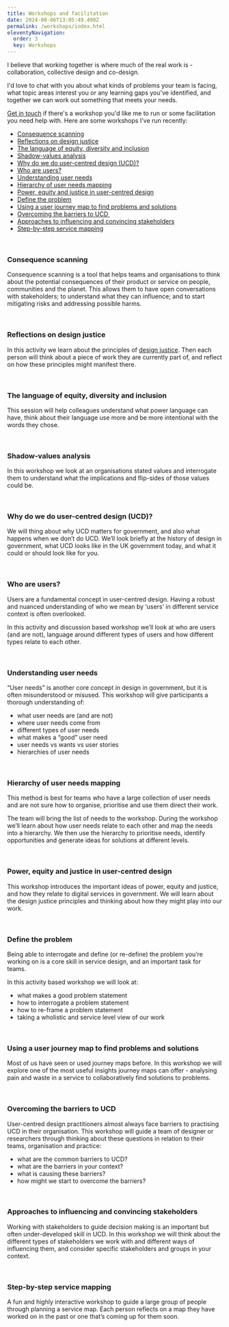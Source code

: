 ```yaml
---
title: Workshops and facilitation
date: 2024-08-06T13:05:49.490Z
permalink: /workshops/index.html
eleventyNavigation:
  order: 3
  key: Workshops
---
```

I believe that working together is where much of the real work is - collaboration, collective design and co-design.

I﻿'d love to chat with you about what kinds of problems your team is facing, what topic areas interest you or any learning gaps you've identified, and together we can work out something that meets your needs. 

[G﻿et in touch](https://www.claragreo.com/contact/) if there's a workshop you'd like me to run or some facilitation you need help with. Here are some workshops I've run recently:

* [Consequence scanning](#consequence)
* [Reflections on design justice](#justice)
* [The language of equity, diversity and inclusion](#language)
* [Shadow-values analysis](#values)
* [Why do we do user-centred design (UCD)?](#why)
* [Who are users?](#users)
* [Understanding user needs](#needs)
* [Hierarchy of user needs mapping](#hierarchy)
* [Power, equity and justice in user-centred design](#power)
* [Define the problem](#problem)
* [Using a user journey map to find problems and solutions](#journey)
* [Overcoming the barriers to UCD ](#barriers)
* [Approaches to influencing and convincing stakeholders](#influencing)
* [Step-by-step service mapping](#mapping)

<br/>

<a name="consequence"> </a>

### Consequence scanning

Consequence scanning is a tool that helps teams and organisations to think about the potential consequences of their product or service on people, communities and the planet. This allows them to have open conversations with stakeholders; to understand what they can influence; and to start mitigating risks and addressing possible harms.

<br/>

<a name="justice"> </a>

### Reflections on design justice

In this activity we learn about the principles of [design justice](https://designjustice.org/read-the-principles). Then each person will think about a piece of work they are currently part of, and reflect on how these principles might manifest there.

<br/>

<a name="language"> </a>

### The language of equity, diversity and inclusion

This session will help colleagues understand what power language can have, think about their language use more and be more intentional with the words they chose.

<br/>

<a name="shadow"> </a>

### Shadow-values analysis

In this workshop we look at an organisations stated values and interrogate them to understand what the implications and flip-sides of those values could be.

<br/>

<a name="why"> </a>

### Why do we do user-centred design (UCD)?

We will thing about why UCD matters for government, and also what happens when we don’t do UCD. We’ll look briefly at the history of design in government, what UCD looks like in the UK government today, and what it could or should look like for you.

<br/>

<a name="users"> </a>

### Who are users?

Users are a fundamental concept in user-centred design. Having a robust and nuanced understanding of who we mean by ‘users’ in different service context is often overlooked. 

In this activity and discussion based workshop we’ll look at who are users (and are not), language around different types of users and how different types relate to each other.

<br/>

<a name="needs"> </a>

### Understanding user needs

“User needs” is another core concept in design in government, but it is often misunderstood or misused. This workshop will give participants a thorough understanding of:

* what user needs are (and are not)
* where user needs come from 
* different types of user needs
* what makes a “good” user need
* user needs vs wants vs user stories
* hierarchies of user needs

<br/>

<a name="hierarchy"> </a>

### Hierarchy of user needs mapping

This method is best for teams who have a large collection of user needs and are not sure how to organise, prioritise and use them direct their work. 

The team will bring the list of needs to the workshop. During the workshop we’ll learn about how user needs relate to each other and map the needs into a hierarchy. We then use the hierarchy to prioritise needs, identify opportunities and generate ideas for solutions at different levels.

<br/>

<a name="power"> </a>

### Power, equity and justice in user-centred design

This workshop introduces the important ideas of power, equity and justice, and how they relate to digital services in government. We will learn about the design justice principles and thinking about how they might play into our work.

<br/>

<a name="problem"> </a>

### Define the problem

Being able to interrogate and define (or re-define) the problem you’re working on is a core skill in service design, and an important task for teams. 

In this activity based workshop we will look at:

* what makes a good problem statement
* how to interrogate a problem statement
* how to re-frame a problem statement
* taking a wholistic and service level view of our work

<br/>

<a name="journey"> </a>

### Using a user journey map to find problems and solutions

Most of us have seen or used journey maps before. In this workshop we will explore one of the most useful insights journey maps can offer - analysing pain and waste in a service to collaboratively find solutions to problems.

<br/>

<a name="barriers"> </a>

### Overcoming the barriers to UCD

User-centred design practitioners almost always face barriers to practising UCD in their organisation. This workshop will guide a team of designer or researchers through thinking about these questions in relation to their teams, organisation and practice:

* what are the common barriers to UCD?
* what are the barriers in your context?
* what is causing these barriers?
* how might we start to overcome the barriers?

<br />

<a name="influencing"> </a>

### Approaches to influencing and convincing stakeholders

Working with stakeholders to guide decision making is an important but often under-developed skill in UCD. In this workshop we will think about the different types of stakeholders we work with and different ways of influencing them, and consider specific stakeholders and groups in your context.

<br />

<a name="mapping"> </a>

### Step-by-step service mapping

A fun and highly interactive workshop to guide a large group of people through planning a service map. Each person reflects on a map they have worked on in the past or one that’s coming up for them soon.